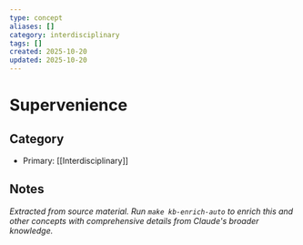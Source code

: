 ```yaml
---
type: concept
aliases: []
category: interdisciplinary
tags: []
created: 2025-10-20
updated: 2025-10-20
---
```


# Supervenience

## Category

- Primary: [[Interdisciplinary]]

## Notes

*Extracted from source material. Run `make kb-enrich-auto` to enrich this and other concepts with comprehensive details from Claude's broader knowledge.*
